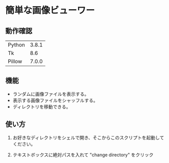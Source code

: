 # 簡単な画像ビューワー

## 動作確認

|      |     |
|------|-----|
|Python|3.8.1|
|Tk    |8.6  |
|Pillow|7.0.0|

## 機能

 - ランダムに画像ファイルを表示する。
 - 表示する画像ファイルをシャッフルする。
 - ディレクトリを移動できる。

## 使い方

 1. お好きなディレクトリをシェルで開き、そこからこのスクリプトを起動してください。

 2. テキストボックスに絶対パスを入れて "change directory" をクリック


